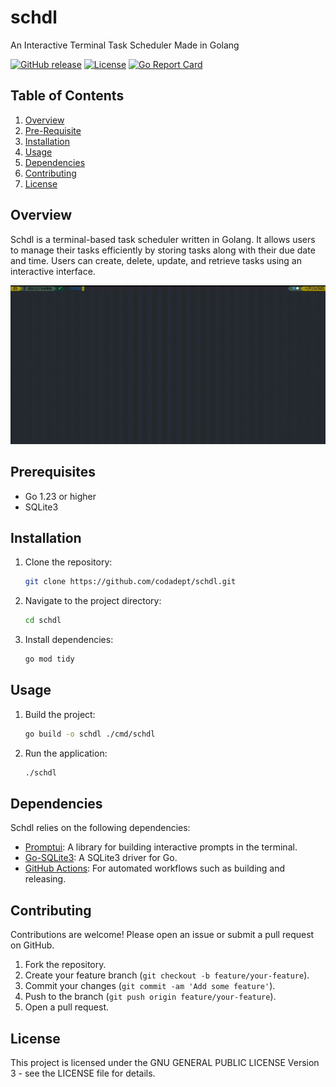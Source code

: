 # schdl

An Interactive Terminal Task Scheduler Made in Golang

[![GitHub release](https://img.shields.io/github/tag/codadept/schdl.svg?label=latest)](https://github.com/codadept/schdl/releases)
[![License](https://img.shields.io/github/license/codadept/schdl)](./LICENSE)
[![Go Report Card](https://goreportcard.com/badge/github.com/codadept/schdl)](https://goreportcard.com/report/github.com/codadept/schdl)

## Table of Contents

1. [Overview](#overview)
2. [Pre-Requisite](#prerequisites)
3. [Installation](#installation)
4. [Usage](#usage)
5. [Dependencies](#dependencies)
6. [Contributing](#contributing)
7. [License](#license)

## Overview

Schdl is a terminal-based task scheduler written in Golang. It allows users to manage their tasks efficiently by storing tasks along with their due date and time. Users can create, delete, update, and retrieve tasks using an interactive interface.

![Demo](https://github.com/codadept/schdl/raw/main/.github/demo.gif)

## Prerequisites

- Go 1.23 or higher
- SQLite3

## Installation

1. Clone the repository:

   ```sh
   git clone https://github.com/codadept/schdl.git
   ```

2. Navigate to the project directory:

   ```sh
   cd schdl
   ```

3. Install dependencies:

   ```sh
   go mod tidy
   ```

## Usage

1. Build the project:

   ```sh
   go build -o schdl ./cmd/schdl
   ```

2. Run the application:

   ```sh
   ./schdl
   ```

## Dependencies

Schdl relies on the following dependencies:

- [Promptui](https://github.com/manifoldco/promptui): A library for building interactive prompts in the terminal.
- [Go-SQLite3](https://github.com/mattn/go-sqlite3): A SQLite3 driver for Go.
- [GitHub Actions](https://github.com/features/actions): For automated workflows such as building and releasing.

## Contributing

Contributions are welcome! Please open an issue or submit a pull request on GitHub.

1. Fork the repository.
2. Create your feature branch (`git checkout -b feature/your-feature`).
3. Commit your changes (`git commit -am 'Add some feature'`).
4. Push to the branch (`git push origin feature/your-feature`).
5. Open a pull request.

## License

This project is licensed under the GNU GENERAL PUBLIC LICENSE Version 3 - see the LICENSE file for details.
